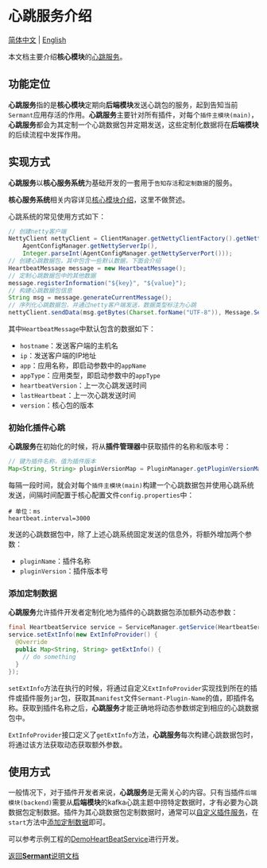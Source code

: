# 心跳服务介绍

[简体中文](service_heartbeat-zh.md) | [English](service_heartbeat.md)

本文档主要介绍**核心模块**的[心跳服务](../../sermant-agentcore/sermant-agentcore-core/src/main/java/com/huaweicloud/sermant/core/service/heartbeat)。

## 功能定位

**心跳服务**指的是**核心模块**定期向**后端模块**发送心跳包的服务，起到告知当前`Sermant`应用存活的作用。**心跳服务**主要针对所有插件，对每个`插件主模块(main)`，**心跳服务**都会为其定制一个心跳数据包并定期发送，这些定制化数据将在**后端模块**的后续流程中发挥作用。

## 实现方式

**心跳服务**以**核心服务系统**为基础开发的一套用于`告知存活`和`定制数据`的服务。

**核心服务系统**相关内容详见[核心模块介绍](../user-guide/agentcore.md#核心服务系统)，这里不做赘述。

心跳系统的常见使用方式如下：
```java
// 创建netty客户端
NettyClient nettyClient = ClientManager.getNettyClientFactory().getNettyClient(
    AgentConfigManager.getNettyServerIp(), 
    Integer.parseInt(AgentConfigManager.getNettyServerPort()));
// 创建心跳数据包，其中包含一些默认数据，下面会介绍
HeartbeatMessage message = new HeartbeatMessage();
// 定制心跳数据包中的其他数据
message.registerInformation("${key}", "${value}");
// 构建心跳数据包信息
String msg = message.generateCurrentMessage();
// 序列化心跳数据包，并通过netty客户端发送，数据类型标注为心跳
nettyClient.sendData(msg.getBytes(Charset.forName("UTF-8")), Message.ServiceData.DataType.SERVICE_HEARTBEAT);
```

其中`HeartbeatMessage`中默认包含的数据如下：

- `hostname`：发送客户端的主机名
- `ip`：发送客户端的IP地址
- `app`：应用名称，即启动参数中的`appName`
- `appType`：应用类型，即启动参数中的`appType`
- `heartbeatVersion`：上一次心跳发送时间
- `lastHeartbeat`：上一次心跳发送时间
- `version`：核心包的版本

### 初始化插件心跳

**心跳服务**在初始化的时候，将从**插件管理器**中获取插件的名称和版本号：
```java
// 键为插件名称，值为插件版本
Map<String, String> pluginVersionMap = PluginManager.getPluginVersionMap();
```

每隔一段时间，就会对每个`插件主模块(main)`构建一个心跳数据包并使用心跳系统发送，间隔时间配置于核心配置文件`config.properties`中：
```properties
# 单位：ms
heartbeat.interval=3000
```

发送的心跳数据包中，除了上述心跳系统固定发送的信息外，将额外增加两个参数：

- `pluginName`：插件名称
- `pluginVersion`：插件版本号

### 添加定制数据

**心跳服务**允许插件开发者定制化地为插件的心跳数据包添加额外动态参数：
```java
final HeartbeatService service = ServiceManager.getService(HeartbeatService.class);
service.setExtInfo(new ExtInfoProvider() {
  @Override
  public Map<String, String> getExtInfo() {
    // do something
  }
});
```

`setExtInfo`方法在执行的时候，将通过自定义`ExtInfoProvider`实现找到所在的插件或插件服务`jar`包，获取其`manifest`文件`Sermant-Plugin-Name`的值，即插件名称。获取到插件名称之后，**心跳服务**才能正确地将动态参数绑定到相应的心跳数据包中。

`ExtInfoProvider`接口定义了`getExtInfo`方法，**心跳服务**每次构建心跳数据包时，将通过该方法获取动态获取额外参数。

## 使用方式

一般情况下，对于插件开发者来说，**心跳服务**是无需关心的内容。只有当插件`后端模块(backend)`需要从**后端模块**的kafka心跳主题中捞特定数据时，才有必要为心跳数据包定制数据。插件为其心跳数据包定制数据时，通常可以[自定义插件服务](dev_plugin_code.md#插件服务)，在`start`方法中[添加定制数据](#添加定制数据)即可。

可以参考示例工程的[DemoHeartBeatService](../../sermant-example/demo-plugin/src/main/java/com/huawei/example/demo/service/DemoHeartBeatService.java)进行开发。

[返回**Sermant**说明文档](../README.md)